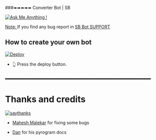 ###➠➠➠➠➠ Converter Bot | SB

[![Ask Me Anything !](https://img.shields.io/badge/Ask%20me-anything-1abc9c.svg)](https://telegram.dog/sb_bots)

<u> Note: </u> If you find any bug report in [SB Bot SUPPORT](https://telegram.dog/sb_bots)

## How to create your own bot

[![Deploy](https://www.herokucdn.com/deploy/button.svg)](https://heroku.com/deploy?template=https://github.com/balaselfie/convert)
- 👆 Press the deploy button.

### ━━━━━━━━━━━━━━━━━━━━━━━━━━━━━━━━━━━━━━━━━━━━━━━━
# Thanks and credits

[![saythanks](https://img.shields.io/badge/say-thanks-ff69b4.svg)](https://saythanks.io/to/kennethreitz)

- [Mahesh Malekar](https://telegram.dog/MaheshMalekar) for fixing some bugs

- [Dan](https://telegram.dog/haskell) for his pyrogram docs
